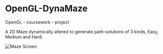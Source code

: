 # OpenGL-DynaMaze
OpenGL - coursework - project

A 2D Maze dynamically altered to generate path-solutions of 3 kinds, Easy, Medium  and Hard.

![Maze Screen](maze.jpeg)
